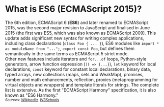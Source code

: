 # What is ES6 (ECMAScript 2015)?
The 6th edition, ECMAScript 6 (**ES6**) and later renamed to ECMAScript 2015, was the second major revision to JavaScript and finalised in June 2015 (the first was ES5, which was also known as ECMAScript 2009). This update adds significant new syntax for writing complex applications, including class declarations (`class Foo { ... }`), ES6 modules like `import * as moduleName from "...";`, `export const Foo`, but defines them semantically in the same terms as ECMAScript 5 strict mode.<br>
 Other new features include iterators and `for...of` loops, Python-style generators, arrow function expression (`() => {...}`), `let` keyword for local declarations, `const` keyword for constant local declarations, binary data, typed arrays, new collections (maps, sets and WeakMap), promises, number and math enhancements, reflection, proxies (metaprogramming for virtual objects and wrappers) and template literals for strings. The complete list is extensive. As the first "ECMAScript Harmony" specification, it is also known as "ES6 Harmony."<br>
 <sub>*Sources: [Wikipedia](https://en.wikipedia.org/wiki/ECMAScript), [W3Schools](https://www.w3schools.com/js/js_es6.asp)*</sub>